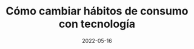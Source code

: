 ---
episode: 43
date: "2022-05-16"
title: Cómo cambiar hábitos de consumo con tecnología
guest: Macarena Palma
business: Algramo
category: Growth
description: Esta ocasión charlamos con Macarena Palma, Chief Growth Officer de Algramo, la plataforma chilena de reutilización que está revolucionando nuestra relación con los empaques de uso diario. Platicamos sobre crecimiento sustentable, economía circular y la eco disrupción de hábitos de consumo. 
---